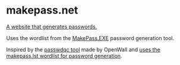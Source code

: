 makepass.net
============

[A website that generates passwords.](https://makepass.net/)

Uses the wordlist from the <a href="makepass_exe.md">MakePass.EXE</a> password generation tool.

Inspired by the <a href="https://cvsweb.openwall.com/cgi/cvsweb.cgi/Owl/packages/passwdqc/passwdqc/wordset_4k.c?rev=1.7">passwdqc tool</a> made by OpenWall and <a href="https://www.openwall.com/lists/passwdqc-users/2018/09/26/2">uses the makepass.lst wordlist for password generation</a>.

